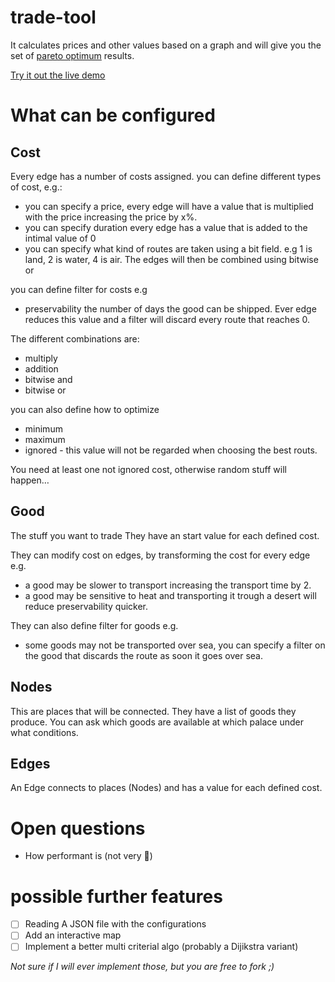 # trade-tool

It calculates prices and other values based on a graph and will give you the set
of [pareto optimum](https://en.wikipedia.org/wiki/Pareto_efficiency) results.

[Try it out the live demo](https://lokimidgard.github.io/trading-tool/)

# What can be configured

## Cost

Every edge has a number of costs assigned. 
you can define different types of cost, e.g.:
- you can specify a price, every edge will have a value that is multiplied with
  the price increasing the price by x%.
- you can specify duration every edge has a value that is added to the intimal
  value of 0
- you can specify what kind of routes are taken using a bit field. e.g 1 is
  land, 2 is water, 4 is air. The edges will then be combined using bitwise or

you can define filter for costs e.g
- preservability the number of days the good can be shipped. Ever edge reduces
  this value and a filter will discard every route that reaches 0.


The different combinations are:
- multiply
- addition
- bitwise and
- bitwise or

you can also define how to optimize
- minimum
- maximum
- ignored - this value will not be regarded when choosing the best routs.

You need at least one not ignored cost, otherwise random stuff will happen…


## Good

The stuff you want to trade
They have an start value for each defined cost.

They can modify cost on edges, by transforming the cost for every edge e.g.
- a good may be slower to transport increasing the transport time by 2.
- a good may be sensitive to heat and transporting it trough a desert will
  reduce preservability quicker.

They can also define filter for goods e.g.
- some goods may not be transported over sea, you can specify a filter on the
  good that discards the route as soon it goes over sea.

## Nodes

This are places that will be connected. They have a list of goods they produce.
You can ask which goods are available at which palace under what conditions.

## Edges

An Edge connects to places (Nodes) and has a value for each defined cost.


# Open questions
- How performant is (not very 🙈)

# possible further features

- [ ] Reading A JSON file with the configurations
- [ ] Add an interactive map
- [ ] Implement a better multi criterial algo (probably a Dijikstra variant)

*Not sure if I will ever implement those, but you are free to fork ;)*

